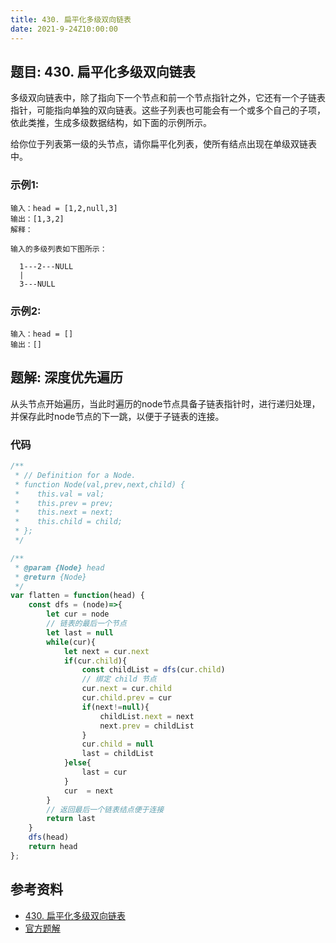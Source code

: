 ```yaml
---
title: 430. 扁平化多级双向链表
date: 2021-9-24Z10:00:00
---
```

## 题目: 430. 扁平化多级双向链表
多级双向链表中，除了指向下一个节点和前一个节点指针之外，它还有一个子链表指针，可能指向单独的双向链表。这些子列表也可能会有一个或多个自己的子项，依此类推，生成多级数据结构，如下面的示例所示。

给你位于列表第一级的头节点，请你扁平化列表，使所有结点出现在单级双链表中。
### 示例1:
```
输入：head = [1,2,null,3]
输出：[1,3,2]
解释：

输入的多级列表如下图所示：

  1---2---NULL
  |
  3---NULL
```
### 示例2:
```
输入：head = []
输出：[]
```
## 题解: 深度优先遍历
从头节点开始遍历，当此时遍历的node节点具备子链表指针时，进行递归处理，并保存此时node节点的下一跳，以便于子链表的连接。

### 代码
```js
/**
 * // Definition for a Node.
 * function Node(val,prev,next,child) {
 *    this.val = val;
 *    this.prev = prev;
 *    this.next = next;
 *    this.child = child;
 * };
 */

/**
 * @param {Node} head
 * @return {Node}
 */
var flatten = function(head) {
    const dfs = (node)=>{
        let cur = node
        // 链表的最后一个节点
        let last = null
        while(cur){
            let next = cur.next
            if(cur.child){
                const childList = dfs(cur.child)
                // 绑定 child 节点
                cur.next = cur.child
                cur.child.prev = cur
                if(next!=null){
                    childList.next = next
                    next.prev = childList
                }
                cur.child = null
                last = childList
            }else{
                last = cur
            }
            cur  = next
        }
        // 返回最后一个链表结点便于连接
        return last
    }
    dfs(head)
    return head
};
```

## 参考资料
- [430. 扁平化多级双向链表](https://leetcode-cn.com/problems/flatten-a-multilevel-doubly-linked-list/)
- [官方题解](https://leetcode-cn.com/problems/flatten-a-multilevel-doubly-linked-list/solution/bian-ping-hua-duo-ji-shuang-xiang-lian-b-383h/)
